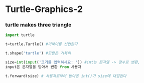 # Turtle-Graphics-2
### turtle makes three triangle

```python
import turtle

t=turtle.Turtle() #거북이를 선언한다

t.shape('turtle') #모양은 거북이

size=int(input('크기를 입력하세요: ')) #int는 문자열 -> 정수로 변환,
input은 문자열을 받아서 반환 from 사용자

t.forward(size) # 사용자로부터 받아온 int()가 size에 대입된다

```
